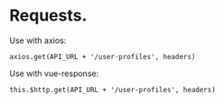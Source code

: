 # Requests.
Use with axios:
````
axios.get(API_URL + '/user-profiles', headers)
````
Use with vue-response:
````
this.$http.get(API_URL + '/user-profiles', headers)
````
